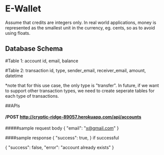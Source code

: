 # E-Wallet

Assume that credits are integers only. In real world applications, money is represented as the smallest unit in the currency, eg. cents, so as to avoid using floats. 

## Database Schema
#Table 1: account
id, email, balance

#Table 2: transaction
id, type, sender_email, receiver_email, amount, datetime

*note that for this use case, the only type is "transfer". In future, if we want to support other transaction types, we need to create seperate tables for each type of transactions.


##APIs
#### /POST http://cryptic-ridge-89057.herokuapp.com/api/accounts
#####sample request body
{
    "email": "x@gmail.com"
}

####sample response
{
    "success": true,
} if successful

{
    "success": false,
    "error": "account already exists"
}

